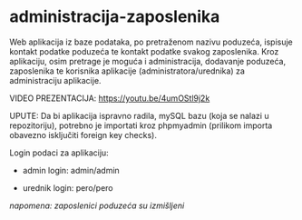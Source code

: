 # administracija-zaposlenika
Web aplikacija iz baze podataka, po pretraženom nazivu poduzeća, ispisuje kontakt podatke poduzeća te kontakt podatke svakog zaposlenika.
Kroz aplikaciju, osim pretrage je moguća i administracija, dodavanje poduzeća, zaposlenika te korisnika aplikacije (administratora/urednika) za administraciju aplikacije.

VIDEO PREZENTACIJA: https://youtu.be/4umOStl9j2k

UPUTE:
Da bi aplikacija ispravno radila, mySQL bazu (koja se nalazi u repozitoriju), potrebno je importati kroz phpmyadmin (prilikom importa obavezno isključiti foreign key checks).

Login podaci za aplikaciju:

* admin login: admin/admin

* urednik login: pero/pero

*napomena: zaposlenici poduzeća su izmišljeni*
